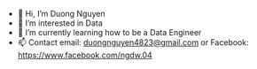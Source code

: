 - 👋 Hi, I’m Duong Nguyen
- 👀 I’m interested in Data
- 🌱 I’m currently learning how to be a Data Engineer
- 📫 Contact email: duongnguyen4823@gmail.com or Facebook: https://www.facebook.com/ngdw.04

